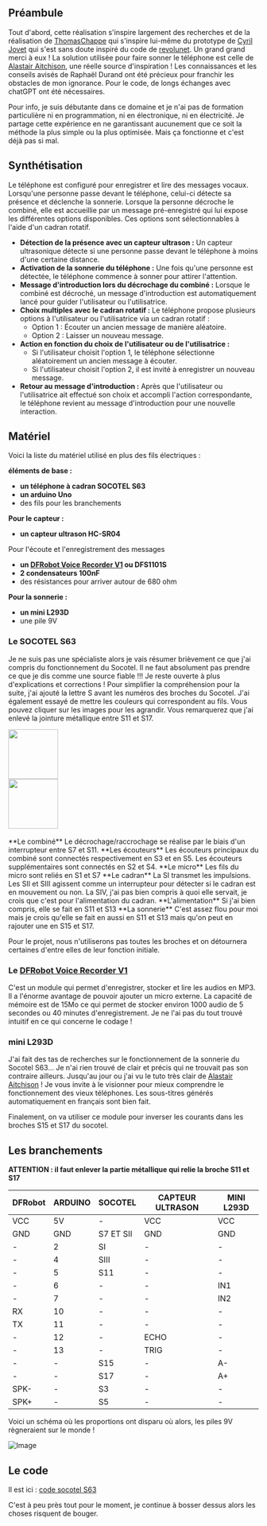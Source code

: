 ## Préambule
Tout d'abord, cette réalisation s'inspire largement des recherches et de la réalisation de [ThomasChappe](https://github.com/ThomasChappe/S63_Arduino) qui s'inspire lui-même du prototype de [Cyril Jovet](https://github.com/sun-exploit) qui s'est sans doute inspiré du code de [revolunet](https://github.com/revolunet/s63). Un grand grand merci à eux !
La solution utilisée pour faire sonner le téléphone est celle de [Alastair Aitchison](https://www.youtube.com/watch?v=cZ2rHqBXO1s), une réelle source d'inspiration !
Les connaissances et les conseils avisés de Raphaël Durand ont été précieux pour franchir les obstacles de mon ignorance.
Pour le code, de longs échanges avec chatGPT ont été nécessaires.

Pour info, je suis débutante dans ce domaine et je n'ai pas de formation particulière ni en programmation, ni en électronique, ni en électricité. Je partage cette expérience en ne garantissant aucunement que ce soit la méthode la plus simple ou la plus optimisée. Mais ça fonctionne et c'est déjà pas si mal. 

## Synthétisation

Le téléphone est configuré pour enregistrer et lire des messages vocaux. Lorsqu'une personne passe devant le téléphone, celui-ci détecte sa présence et déclenche la sonnerie. Lorsque la personne décroche le combiné, elle est accueillie par un message pré-enregistré qui lui expose les différentes options disponibles. Ces options sont sélectionnables à l'aide d'un cadran rotatif.

- **Détection de la présence avec un capteur ultrason :** Un capteur ultrasonique détecte si une personne passe devant le téléphone à moins d'une certaine distance.
- **Activation de la sonnerie du téléphone :** Une fois qu'une personne est détectée, le téléphone commence à sonner pour attirer l'attention.
- **Message d'introduction lors du décrochage du combiné :** Lorsque le combiné est décroché, un message d'introduction est automatiquement lancé pour guider l'utilisateur ou l'utilisatrice.
- **Choix multiples avec le cadran rotatif :** Le téléphone propose plusieurs options à l'utilisateur ou l'utilisatrice via un cadran rotatif :
  - Option 1 : Écouter un ancien message de manière aléatoire.
  - Option 2 : Laisser un nouveau message.
- **Action en fonction du choix de l'utilisateur ou de l'utilisatrice :**
  - Si l'utilisateur choisit l'option 1, le téléphone sélectionne aléatoirement un ancien message à écouter.
  - Si l'utilisateur choisit l'option 2, il est invité à enregistrer un nouveau message.
- **Retour au message d'introduction :** Après que l'utilisateur ou l'utilisatrice ait effectué son choix et accompli l'action correspondante, le téléphone revient au message d'introduction pour une nouvelle interaction.

## Matériel
Voici la liste du matériel utilisé en plus des fils électriques :

**éléments de base :**
- **un téléphone à cadran SOCOTEL S63**
- **un arduino Uno**
- des fils pour les branchements

**Pour le capteur :**
- **un capteur ultrason HC-SR04**

Pour l'écoute et l'enregistrement des messages
- **un [DFRobot Voice Recorder V1](https://wiki.dfrobot.com/Voice_Recorder_Module_Breakout_SKU_DFR0745) ou DFS1101S**
- **2 condensateurs 100nF**
- des résistances pour arriver autour de 680 ohm

**Pour la sonnerie :**
- **un mini L293D**
- une pile 9V

### Le SOCOTEL S63
Je ne suis pas une spécialiste alors je vais résumer brièvement ce que j'ai compris du fonctionnement du Socotel.
Il ne faut absolument pas prendre ce que je dis comme une source fiable !!! Je reste ouverte à plus d'explications et corrections !
Pour simplifier la compréhension pour la suite, j'ai ajouté la lettre S avant les numéros des broches du Socotel.
J'ai également essayé de mettre les couleurs qui correspondent au fils.
Vous pouvez cliquer sur les images pour les agrandir.
Vous remarquerez que j'ai enlevé la jointure métallique entre S11 et S17.


<img src="https://github.com/users/luciegantois/projects/1/assets/165783651/5da8a779-1179-4590-ace8-6a6cc0c0e1f3" width="100"/>

<br>
<img src="https://github.com/users/luciegantois/projects/1/assets/165783651/1c914f69-87ef-4087-84ee-4c7aab5919b2"  width="100"/>
<br>
<br>
**Le combiné**
Le décrochage/raccrochage se réalise par le biais d'un interrupteur entre S7 et S11.
**Les écouteurs**
Les écouteurs principaux du combiné sont connectés respectivement en S3 et en S5.
Les écouteurs supplémentaires sont connectés en S2 et S4.
**Le micro**
Les fils du micro sont reliés en S1 et S7
**Le cadran**
La SI transmet les impulsions.
Les SII et SIII agissent comme un interrupteur pour détecter si le cadran est en mouvement ou non.
La SIV, j'ai pas bien compris à quoi elle servait, je crois que c'est pour l'alimentation du cadran.
**L'alimentation**
Si j'ai bien compris, elle se fait en S11 et S13
**La sonnerie** 
C'est assez flou pour moi mais je crois qu'elle se fait en aussi en S11 et S13 mais qu'on peut en rajouter une en S15 et S17.

Pour le projet, nous n'utiliserons pas toutes les broches et on détournera certaines d'entre elles de leur fonction initiale.


### Le [DFRobot Voice Recorder V1](https://wiki.dfrobot.com/Voice_Recorder_Module_Breakout_SKU_DFR0745)

C'est un module qui permet d'enregistrer, stocker et lire les audios en MP3.
Il a l'énorme avantage de pouvoir ajouter un micro externe.
La capacité de mémoire est de 15Mo ce qui permet de stocker environ 1000 audio de 5 secondes ou 40 minutes d'enregistrement.
Je ne l'ai pas du tout trouvé intuitif en ce qui concerne le codage !

### mini L293D

J'ai fait des tas de recherches sur le fonctionnement de la sonnerie du Socotel S63... Je n'ai rien trouvé de clair et précis qui ne trouvait pas son contraire ailleurs. Jusqu'au jour ou j'ai vu le tuto très clair de [Alastair Aitchison](https://www.youtube.com/watch?v=cZ2rHqBXO1s) ! Je vous invite à le visionner pour mieux comprendre le fonctionnement des vieux téléphones. Les sous-titres générés automatiquement en français sont bien fait.

Finalement, on va utiliser ce module pour inverser les courants dans les broches S15 et S17 du socotel.

## Les branchements

**ATTENTION : il faut enlever la partie métallique qui relie la broche S11 et S17**

DFRobot | ARDUINO | SOCOTEL | CAPTEUR ULTRASON | MINI L293D
-- | -- | -- | -- | --
VCC | 5V | - | VCC |  VCC
GND | GND | S7 ET SII | GND | GND
-| 2 | SI | - | -
-| 4 | SIII | - | -
-| 5 | S11 | - | -
-| 6 | - | - | IN1
-| 7 | - | - | IN2
RX | 10 | - | - | -
TX | 11 | - | - | -
-| 12 | - | ECHO | -
-| 13 | - | TRIG | -
-| - | S15 | - | A-
-| - | S17 | - | A+
SPK- | - | S3 | - | -
SPK+ | - | S5 | - | -

Voici un schéma où les proportions ont disparu où alors, les piles 9V règneraient sur le monde !


![Image](https://github.com/users/luciegantois/projects/1/assets/165783651/c71ae247-e507-4fc2-87ac-1f2664c0bf47)


## Le code

Il est ici : [code socotel S63](https://github.com/luciegan/socotelS63.git)

C'est à peu près tout pour le moment, je continue à bosser dessus alors les choses risquent de bouger.
